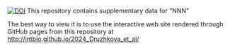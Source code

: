 [![DOI](https://zenodo.org/badge/848766163.svg)](https://doi.org/10.5281/zenodo.14795724)
This repository contains supplementary data for 
"NNN"

The best way to view it is to use the interactive web site rendered through GitHub pages from this repository at http://intbio.github.io/2024_Druzhkova_et_al/


